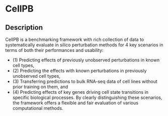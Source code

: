# CellPB

## Description
CellPB is a benchmarking framework with rich collection of data to systematically evaluate in silico perturbation methods for 4 key scenarios in terms of both their performances and usability: 
- (1) Predicting effects of previously unobserved perturbations in known cell types,
- (2) Predicting the effects with known perturbations in previously unobserved cell types,
- (3) Transferring predictions to bulk RNA-seq data of cell lines without prior training on them, and
- (4) Predicting effects of key genes driving cell state transitions in specific biological processes.
By clearly distinguishing these scenarios, the framework offers a flexible and fair evaluation of various computational methods.
